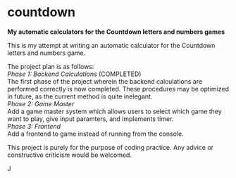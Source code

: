 # countdown
<b>My automatic calculators for the Countdown letters and numbers games</b> 

This is my attempt at writing an automatic calculator for the Countdown letters and numbers game.

The project plan is as follows:</br>
<i>Phase 1: Backend Calculations</i> (COMPLETED)</br>
The first phase of the project wherein the backend calculations are performed correctly is now completed. These procedures may be optimized in future, as the current method is quite inelegant.</br>
<i>Phase 2: Game Master</i></br>
Add a game master system which allows users to select which game they want to play, give input paramters, and implements timer.</br>
<i>Phase 3: Frontend</i></br>
Add a frontend to game instead of running from the console.</br>

This project is purely for the purpose of coding practice. Any advice or constructive criticism would be welcomed.

J
